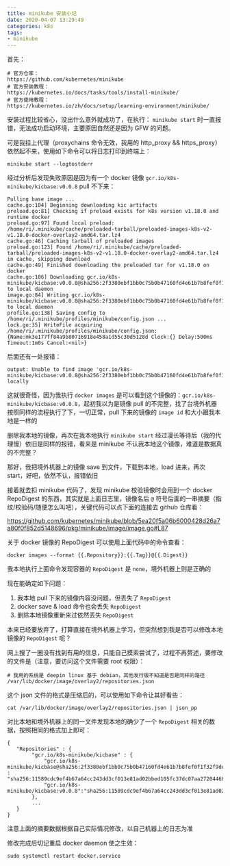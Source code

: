 ```yaml
---
title: minikube 安装小记
date: 2020-04-07 13:29:49
categories: k8s
tags:
- minikube
---
```


首先：
```
# 官方仓库：
https://github.com/kubernetes/minikube
# 官方安装教程：
https://kubernetes.io/docs/tasks/tools/install-minikube/
# 官方使用教程：
https://kubernetes.io/zh/docs/setup/learning-environment/minikube/
```

安装过程比较省心，没出什么意外就成功了，在执行： `minikube start` 时一直报错，无法成功启动环境，主要原因自然还是因为 GFW 的问题。

可是我挂上代理（proxychains 命令无效，我用的 http_proxy && https_proxy）依然起不来，使用如下命令可以将日志打印到终端上：

```
minikube start --logtostderr
```

经过分析后发现失败原因是因为有一个 docker 镜像 `gcr.io/k8s-minikube/kicbase:v0.0.8` pull 不下来：

```
Pulling base image ...
cache.go:104] Beginning downloading kic artifacts                                                                                                                                                               
preload.go:81] Checking if preload exists for k8s version v1.18.0 and runtime docker                                                                                                                            
preload.go:97] Found local preload: /home/ri/.minikube/cache/preloaded-tarball/preloaded-images-k8s-v2-v1.18.0-docker-overlay2-amd64.tar.lz4                                                                    
cache.go:46] Caching tarball of preloaded images                                                                                                                                                                
preload.go:123] Found /home/ri/.minikube/cache/preloaded-tarball/preloaded-images-k8s-v2-v1.18.0-docker-overlay2-amd64.tar.lz4 in cache, skipping download                                                      
cache.go:49] Finished downloading the preloaded tar for v1.18.0 on docker                                                                                                                                       
cache.go:106] Downloading gcr.io/k8s-minikube/kicbase:v0.0.8@sha256:2f3380ebf1bb0c75b0b47160fd4e61b7b8fef0f1f32f9def108d3eada50a7a81 to local daemon                                                            
image.go:84] Writing gcr.io/k8s-minikube/kicbase:v0.0.8@sha256:2f3380ebf1bb0c75b0b47160fd4e61b7b8fef0f1f32f9def108d3eada50a7a81 to local daemon                                                                 
profile.go:138] Saving config to /home/ri/.minikube/profiles/minikube/config.json ...                                                                                                                           
lock.go:35] WriteFile acquiring /home/ri/.minikube/profiles/minikube/config.json: {Name:mk3e177ff84a9b80716918e458a1d55c30d5128d Clock:{} Delay:500ms Timeout:1m0s Cancel:<nil>}                                
```

后面还有一处报错：

```
output: Unable to find image 'gcr.io/k8s-minikube/kicbase:v0.0.8@sha256:2f3380ebf1bb0c75b0b47160fd4e61b7b8fef0f1f32f9def108d3eada50a7a81' locally
```

这就很奇怪，因为我执行 `docker images` 是可以看到这个镜像的：`gcr.io/k8s-minikube/kicbase:v0.0.8`，起初我以为是镜像 pull 的不完整，找了台境外机器按照同样的流程执行了下，一切正常，pull 下来的镜像的 `image id` 和大小跟我本地是一样的

删除我本地的镜像，再次在我本地执行 `minikube start` 经过漫长等待后（我的代理慢）依旧是同样的报错，看来是 minikube 不认我本地这个镜像，难道是数据真的不完整？

那好，我把境外机器上的镜像 save 到文件，下载到本地，load 进来，再次 start，好吧，依然不认，报错依旧

接着就去扣 minikube 代码了，发现 minikube 校验镜像时会用到一个 docker RepoDigest 的东西，其实就是上面日志里，镜像名后 `@` 符号后面的一串摘要（指纹/校验码/随便怎么叫吧），关键代码可以点下面的连接去 github 仓库看：

https://github.com/kubernetes/minikube/blob/5ea20f5a06b6000428d26a7a80f0f852d5148696/pkg/minikube/image/image.go#L87

关于 docker 镜像的 RepoDigest 可以使用上面代码中的命令查看：

```
docker images --format {{.Repository}}:{{.Tag}}@{{.Digest}}
```

我本地执行上面命令发现容器的 `RepoDigest` 是 `none`，境外机器上则是正确的

现在能确定如下问题：

1. 我本地 pull 下来的镜像内容没问题，但丢失了 `RepoDigest`
2. docker save & load 命令也会丢失 `RepoDigest`
3. 删除本地镜像重新来过依然丢失 `RepoDigest`

本来已经要放弃了，打算直接在境外机器上学习，但突然想到我是否可以修改本地镜像的 `RepoDigest` 呢？

网上搜了一圈没有找到有用的信息，只能自己摸索尝试了，过程不再赘述，要修改的文件是（注意，要访问这个文件需要 root 权限）：

```
# 我用的系统是 deepin linux 基于 debian，其他发行版不知道是否是同样的路径
/var/lib/docker/image/overlay2/repositories.json
```

这个 json 文件的格式是压缩后的，可以使用如下命令让其好看些：

```
cat /var/lib/docker/image/overlay2/repositories.json | json_pp
```

对比本地和境外机器上的同一文件发现本地的确少了一个 `RepoDigest` 相关的数据，按照相同的格式加上即可：

```
{
   "Repositories" : {
        "gcr.io/k8s-minikube/kicbase" : {
            "gcr.io/k8s-minikube/kicbase@sha256:2f3380ebf1bb0c75b0b47160fd4e61b7b8fef0f1f32f9def108d3eada50a7a81" : "sha256:11589cdc9ef4b67a64cc243dd3cf013e81ad02bbed105fc37dc07aa272044680"
            "gcr.io/k8s-minikube/kicbase:v0.0.8":"sha256:11589cdc9ef4b67a64cc243dd3cf013e81ad02bbed105fc37dc07aa272044680",
        },
        ...
   }
}
```

注意上面的摘要数据根据自己实际情况修改，以自己机器上的日志为准

修改完成后切记重启 docker daemon 使之生效：

```
sudo systemctl restart docker.service
```